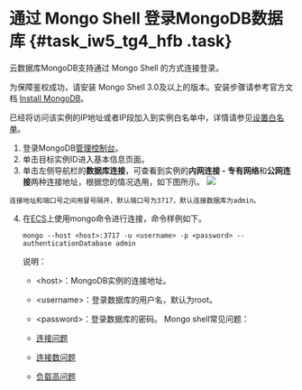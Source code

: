 # 通过 Mongo Shell 登录MongoDB数据库 {#task_iw5_tg4_hfb .task}

云数据库MongoDB支持通过 Mongo Shell 的方式连接登录。

为保障鉴权成功，请安装 Mongo Shell 3.0及以上的版本。安装步骤请参考官方文档 [Install MongoDB](https://docs.mongodb.com/v3.4/installation/)。

已经将访问该实例的IP地址或者IP段加入到实例白名单中，详情请参见[设置白名单](intl.zh-CN/单节点快速入门/设置白名单.md#)。

1.   登录MongoDB[管理控制台](https://mongodb.console.aliyun.com/)。 
2.   单击目标实例ID进入基本信息页面。 
3.   单击左侧导航栏的**数据库连接**，可查看到实例的**内网连接 - 专有网络**和**公网连接**两种连接地址，根据您的情况选用，如下图所示。 ![](http://static-aliyun-doc.oss-cn-hangzhou.aliyuncs.com/assets/img/6664/154501409213741_zh-CN.png)

    连接地址和端口号之间用冒号隔开，默认端口号为3717，默认连接数据库为admin。

4.  在[ECS](https://www.alibabacloud.com/help/zh/doc-detail/25367.htm)上使用mongo命令进行连接，命令样例如下。 

    ```
    mongo --host <host>:3717 -u <username> -p <password> --authenticationDatabase admin
    ```

    说明：

    -   <host\>：MongoDB实例的连接地址。
    -   <username\>：登录数据库的用户名，默认为root。
    -   <password\>：登录数据库的密码。
    Mongo shell常见问题：

    -   [连接问题](https://www.alibabacloud.com/help/zh/doc-detail/61100.htm)
    -   [连接数问题](https://www.alibabacloud.com/help/zh/doc-detail/61114.htm)
    -   [负载高问题](https://www.alibabacloud.com/help/zh/doc-detail/61149.htm)

